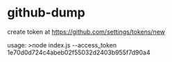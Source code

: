 # github-dump
create token at https://github.com/settings/tokens/new 

usage: >node index.js --access_token 1e70d0d724c4abeb02f55032d2403b955f7d90a4
